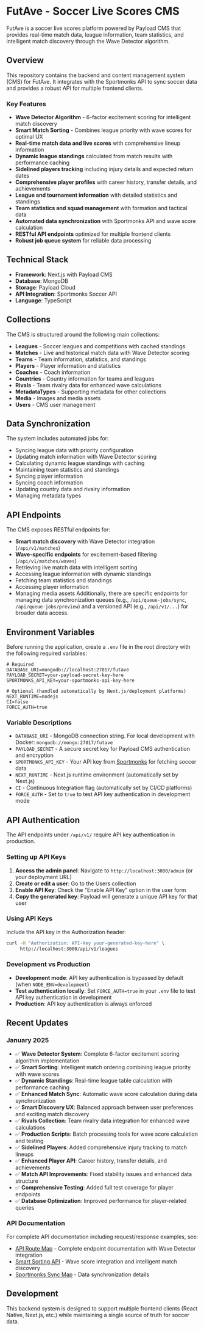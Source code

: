 # FutAve - Soccer Live Scores CMS

FutAve is a soccer live scores platform powered by Payload CMS that provides real-time match data, league information, team statistics, and intelligent match discovery through the Wave Detector algorithm.

## Overview

This repository contains the backend and content management system (CMS) for FutAve. It integrates with the Sportmonks API to sync soccer data and provides a robust API for multiple frontend clients.

### Key Features

- **Wave Detector Algorithm** - 6-factor excitement scoring for intelligent match discovery
- **Smart Match Sorting** - Combines league priority with wave scores for optimal UX
- **Real-time match data and live scores** with comprehensive lineup information
- **Dynamic league standings** calculated from match results with performance caching
- **Sidelined players tracking** including injury details and expected return dates
- **Comprehensive player profiles** with career history, transfer details, and achievements
- **League and tournament information** with detailed statistics and standings
- **Team statistics and squad management** with formation and tactical data
- **Automated data synchronization** with Sportmonks API and wave score calculation
- **RESTful API endpoints** optimized for multiple frontend clients
- **Robust job queue system** for reliable data processing

## Technical Stack

- **Framework**: Next.js with Payload CMS
- **Database**: MongoDB
- **Storage**: Payload Cloud
- **API Integration**: Sportmonks Soccer API
- **Language**: TypeScript

## Collections

The CMS is structured around the following main collections:

- **Leagues** - Soccer leagues and competitions with cached standings
- **Matches** - Live and historical match data with Wave Detector scoring
- **Teams** - Team information, statistics, and standings
- **Players** - Player information and statistics
- **Coaches** - Coach information
- **Countries** - Country information for teams and leagues
- **Rivals** - Team rivalry data for enhanced wave calculations
- **MetadataTypes** - Supporting metadata for other collections
- **Media** - Images and media assets
- **Users** - CMS user management

## Data Synchronization

The system includes automated jobs for:
- Syncing league data with priority configuration
- Updating match information with Wave Detector scoring
- Calculating dynamic league standings with caching
- Maintaining team statistics and standings
- Syncing player information
- Syncing coach information
- Updating country data and rivalry information
- Managing metadata types

## API Endpoints

The CMS exposes RESTful endpoints for:
- **Smart match discovery** with Wave Detector integration (`/api/v1/matches`)
- **Wave-specific endpoints** for excitement-based filtering (`/api/v1/matches/waves`)
- Retrieving live match data with intelligent sorting
- Accessing league information with dynamic standings
- Fetching team statistics and standings
- Accessing player information
- Managing media assets
Additionally, there are specific endpoints for managing data synchronization queues (e.g., `/api/queue-jobs/sync`, `/api/queue-jobs/preview`) and a versioned API (e.g., `/api/v1/...`) for broader data access.

## Environment Variables

Before running the application, create a `.env` file in the root directory with the following required variables:

```env
# Required
DATABASE_URI=mongodb://localhost:27017/futave
PAYLOAD_SECRET=your-payload-secret-key-here
SPORTMONKS_API_KEY=your-sportmonks-api-key-here

# Optional (handled automatically by Next.js/deployment platforms)
NEXT_RUNTIME=nodejs
CI=false
FORCE_AUTH=true
```

### Variable Descriptions

- `DATABASE_URI` - MongoDB connection string. For local development with Docker: `mongodb://mongo:27017/futave`
- `PAYLOAD_SECRET` - A secure secret key for Payload CMS authentication and encryption
- `SPORTMONKS_API_KEY` - Your API key from [Sportmonks](https://sportmonks.com/) for fetching soccer data
- `NEXT_RUNTIME` - Next.js runtime environment (automatically set by Next.js)
- `CI` - Continuous Integration flag (automatically set by CI/CD platforms)
- `FORCE_AUTH` - Set to `true` to test API key authentication in development mode

## API Authentication

The API endpoints under `/api/v1/` require API key authentication in production.

### Setting up API Keys

1. **Access the admin panel**: Navigate to `http://localhost:3000/admin` (or your deployment URL)
2. **Create or edit a user**: Go to the Users collection
3. **Enable API Key**: Check the "Enable API Key" option in the user form
4. **Copy the generated key**: Payload will generate a unique API key for that user

### Using API Keys

Include the API key in the Authorization header:

```bash
curl -H "Authorization: API-Key your-generated-key-here" \
     http://localhost:3000/api/v1/leagues
```

### Development vs Production

- **Development mode**: API key authentication is bypassed by default (when `NODE_ENV=development`)
- **Test authentication locally**: Set `FORCE_AUTH=true` in your `.env` file to test API key authentication in development
- **Production**: API key authentication is always enforced

## Recent Updates

### January 2025
- ✅ **Wave Detector System**: Complete 6-factor excitement scoring algorithm implementation
- ✅ **Smart Sorting**: Intelligent match ordering combining league priority with wave scores
- ✅ **Dynamic Standings**: Real-time league table calculation with performance caching
- ✅ **Enhanced Match Sync**: Automatic wave score calculation during data synchronization
- ✅ **Smart Discovery UX**: Balanced approach between user preferences and exciting match discovery
- ✅ **Rivals Collection**: Team rivalry data integration for enhanced wave calculations
- ✅ **Production Scripts**: Batch processing tools for wave score calculation and testing
- ✅ **Sidelined Players**: Added comprehensive injury tracking to match lineups
- ✅ **Enhanced Player API**: Career history, transfer details, and achievements
- ✅ **Match API Improvements**: Fixed stability issues and enhanced data structure
- ✅ **Comprehensive Testing**: Added full test coverage for player endpoints
- ✅ **Database Optimization**: Improved performance for player-related queries

### API Documentation
For complete API documentation including request/response examples, see:
- [API Route Map](src/app/api/v1/documentation/api-route-map.md) - Complete endpoint documentation with Wave Detector integration
- [Smart Sorting API](docs/smart-sorting-api.md) - Wave score integration and intelligent match discovery
- [Sportmonks Sync Map](src/app/api/v1/documentation/sportmonks-sync-map.md) - Data synchronization details

## Development

This backend system is designed to support multiple frontend clients (React Native, Next.js, etc.) while maintaining a single source of truth for soccer data.
